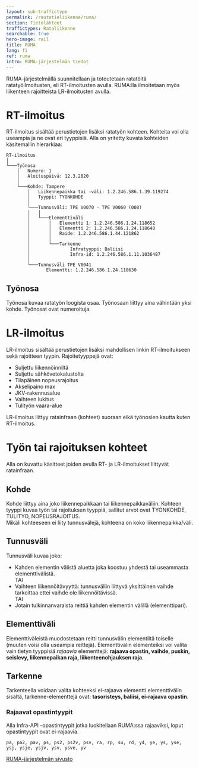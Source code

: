 ```yaml
---
layout: sub-traffictype
permalink: /rautatieliikenne/ruma/
section: Tietolähteet
traffictypes: Rataliikenne
searchable: true
hero-image: rail
title: RUMA
lang: fi
ref: ruma
intro: RUMA-järjestelmän tiedot
---
```


RUMA-järjestelmällä suunnitellaan ja toteutetaan ratatöitä ratatyöilmoitusten,
eli RT-ilmoitusten avulla. RUMA:lla ilmoitetaan myös liikenteen rajoitteista
LR-ilmoitusten avulla.

# RT-ilmoitus

RT-ilmoitus sisältää perustietojen lisäksi ratatyön kohteen. Kohteita voi olla
useampia ja ne ovat eri tyyppisiä. Alla on yritetty kuvata kohteiden
käsitemallin hierarkiaa:

```
RT-ilmoitus
│
└───Työnosa
    │   Numero: 1
    │   Aloituspäivä: 12.3.2020
    │
    └───Kohde: Tampere
        │   Liikennepaikka tai -väli: 1.2.246.586.1.39.119274
        │   Tyyppi: TYONKOHDE
        │
        └───Tunnusväli: TPE V0070 - TPE V0060 (008)
        │   │
        │   └───Elementtiväli
        │       │   Elementti 1: 1.2.246.586.1.24.118652
        │       │   Elementti 2: 1.2.246.586.1.24.118640
        │       │   Raide: 1.2.246.586.1.44.121862
        │       │
        │       └───Tarkenne
        │               Infratyyppi: Baliisi
        │               Infra-id: 1.2.246.586.1.11.1036487
        │
        └───Tunnusväli TPE V0041
               Elementti: 1.2.246.586.1.24.118630
```

## Työnosa

Työnosa kuvaa ratatyön loogista osaa. Työnosaan liittyy aina vähintään yksi
kohde. Työnosat ovat numeroituja.

# LR-ilmoitus

LR-ilmoitus sisältää perustietojen lisäksi mahdollisen linkin RT-ilmoitukseen
sekä rajoitteen tyypin. Rajoitetyyppejä ovat:

- Suljettu liikennöinniltä
- Suljettu sähkövetokalustolta
- Tilapäinen nopeusrajoitus
- Akselipaino max
- JKV-rakennusalue
- Vaihteen lukitus
- Tulityön vaara-alue

LR-ilmoitus liittyy ratainfraan (kohteet) suoraan eikä työnosien kautta kuten
RT-ilmoitus.

# Työn tai rajoituksen kohteet

Alla on kuvattu käsitteet joiden avulla RT- ja LR-ilmoitukset liittyvät
ratainfraan.

## Kohde

Kohde liittyy aina joko liikennepaikkaan tai liikennepaikkaväliin. Kohteen
tyyppi kuvaa työn tai rajoituksen tyyppiä, sallitut arvot ovat TYONKOHDE,
TULITYO, NOPEUSRAJOITUS.\
Mikäli kohteeseen ei liity tunnusvälejä, kohteena on koko liikennepaikka/väli.

## Tunnusväli

Tunnusväli kuvaa joko:

- Kahden elementin välistä aluetta joka koostuu yhdestä tai useammasta
  elementtivälistä.\
  TAI
- Vaihteen liikennöitävyyttä: tunnusväliin liittyvä yksittäinen vaihde
  tarkoittaa ettei vaihde ole liikennöitävissä.\
  TAI
- Jotain tulkinnanvaraista reittiä kahden elementin välillä (elementtipari).

## Elementtiväli

Elementtiväleistä muodostetaan reitti tunnusvälin elementiltä toiselle (muuten
voisi olla useampia reittejä). Elementtivälin elementeiksi voi valita vain
tietyn tyyppisiä _rajaavia_ elementtejä: **rajaava opastin, vaihde, puskin,
seislevy, liikennepaikan raja, liikenteenohjauksen raja**.

## Tarkenne

Tarkenteella voidaan valita kohteeksi ei-rajaava elementti elementtivälin
sisältä, tarkenne-elementtejä ovat: **tasoristeys, baliisi, ei-rajaava
opastin**.

### Rajaavat opastintyypit

Alla Infra-API -opastintyypit jotka luokitellaan RUMA:ssa rajaaviksi, loput
opastintyypit ovat ei-rajaavia.

```
pa, pa2, pav, ps, ps2, ps2v, psv, ra, rp, su, rd, y4, ye, ys, yse, ysj, ysje, ysjv, ysv, ysve, yv
```

[RUMA-järjestelmän sivusto](https://fintraffic.fi/fi/finrail/ruma)
